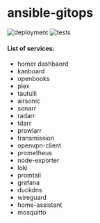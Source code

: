 # ansible-gitops

![deployment](https://github.com/anthonymolinari/ansible-gitops/actions/workflows/deploy.yml/badge.svg)
![tests](https://github.com/anthonymolinari/ansible-gitops/actions/workflows/tests.yml/badge.svg)

#### List of services:
  - homer dashbaord
  - kanboard
  - openbooks
  - plex
  - tautulli
  - airsonic
  - sonarr
  - radarr
  - tdarr
  - prowlarr
  - transmission
  - openvpn-client
  - prometheus
  - node-exporter
  - loki
  - promtail
  - grafana
  - duckdns
  - wireguard
  - home-assistant
  - mosquitto